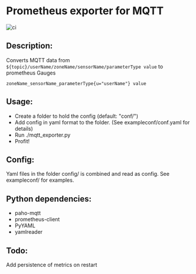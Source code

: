 # Prometheus exporter for MQTT
![ci](https://github.com/limitium/mqtt2prom/workflows/ci/badge.svg)

## Description:

Converts MQTT data from `${topic}/userName/zoneName/sensorName/parameterType value` to prometheus Gauges

`zoneName_sensorName_parameterType{u="userName"} value`

## Usage:

- Create a folder to hold the config (default: "conf/")
- Add config in yaml format to the folder. (See exampleconf/conf.yaml for details)
- Run  ./mqtt_exporter.py
- Profit!

## Config:

Yaml files in the folder config/ is combined and read as config.
See exampleconf/ for examples.

## Python dependencies:

 - paho-mqtt
 - prometheus-client
 - PyYAML
 - yamlreader

## Todo:

Add persistence of metrics on restart
